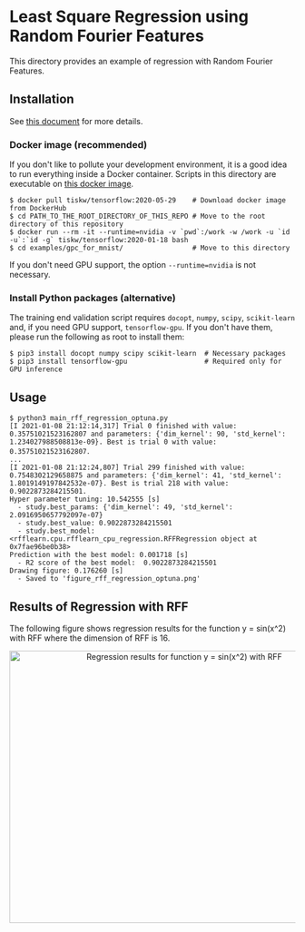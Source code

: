# Least Square Regression using Random Fourier Features

This directory provides an example of regression with Random Fourier Features.

## Installation

See [this document](https://tiskw.gitbook.io/rfflearn/) for more details.

### Docker image (recommended)

If you don't like to pollute your development environment, it is a good idea to run everything inside a Docker container.
Scripts in this directory are executable on [this docker image](https://hub.docker.com/repository/docker/tiskw/tensorflow).

```console
$ docker pull tiskw/tensorflow:2020-05-29    # Download docker image from DockerHub
$ cd PATH_TO_THE_ROOT_DIRECTORY_OF_THIS_REPO # Move to the root directory of this repository
$ docker run --rm -it --runtime=nvidia -v `pwd`:/work -w /work -u `id -u`:`id -g` tiskw/tensorflow:2020-01-18 bash
$ cd examples/gpc_for_mnist/                 # Move to this directory
```

If you don't need GPU support, the option `--runtime=nvidia` is not necessary.

### Install Python packages (alternative)

The training end validation script requires `docopt`, `numpy`, `scipy`, `scikit-learn` and, if you need GPU support, `tensorflow-gpu`.
If you don't have them, please run the following as root to install them:

```console
$ pip3 install docopt numpy scipy scikit-learn  # Necessary packages
$ pip3 install tensorflow-gpu                   # Required only for GPU inference
```


## Usage

```console
$ python3 main_rff_regression_optuna.py
[I 2021-01-08 21:12:14,317] Trial 0 finished with value: 0.35751021523162807 and parameters: {'dim_kernel': 90, 'std_kernel': 1.234027988508813e-09}. Best is trial 0 with value: 0.35751021523162807．
...
[I 2021-01-08 21:12:24,807] Trial 299 finished with value: 0.7548302129658875 and parameters: {'dim_kernel': 41, 'std_kernel': 1.8019149197842532e-07}. Best is trial 218 with value: 0.9022873284215501.
Hyper parameter tuning: 10.542555 [s]
  - study.best_params: {'dim_kernel': 49, 'std_kernel': 2.0916950657792097e-07}
  - study.best_value: 0.9022873284215501
  - study.best_model: <rfflearn.cpu.rfflearn_cpu_regression.RFFRegression object at 0x7fae96be0b38>
Prediction with the best model: 0.001718 [s]
  - R2 score of the best model:  0.9022873284215501
Drawing figure: 0.176260 [s]
  - Saved to 'figure_rff_regression_optuna.png'
```

## Results of Regression with RFF

The following figure shows regression results for the function y = sin(x^2) with RFF where the dimension of RFF is 16.

<div align="center">
  <img src="./figure_rff_regression_optuna.png" width="600" height="480" alt="Regression results for function y = sin(x^2) with RFF" />
</div>
